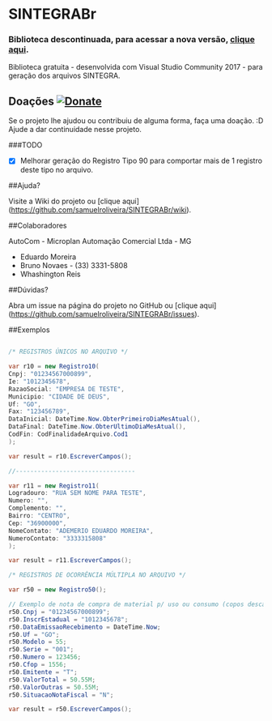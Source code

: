 # SINTEGRABr

### Biblioteca descontinuada, para acessar a nova versão, [clique aqui](https://github.com/orochasamuel/fiscalbr.net).

Biblioteca gratuita  - desenvolvida com Visual Studio Community 2017 - para geração dos arquivos SINTEGRA.

## Doações [![Donate](https://img.shields.io/badge/Doações-Doare-ff69b4.svg)](http://doa.re/1bz00)

Se o projeto lhe ajudou ou contribuiu de alguma forma, faça uma doação. :D Ajude a dar continuidade nesse projeto.

###TODO

- [x] Melhorar geração do Registro Tipo 90 para comportar mais de 1 registro deste tipo no arquivo.

##Ajuda?

Visite a Wiki do projeto ou [clique aqui] (https://github.com/samuelroliveira/SINTEGRABr/wiki).

##Colaboradores

AutoCom - Microplan Automação Comercial Ltda - MG
- Eduardo Moreira
- Bruno Novaes - (33) 3331-5808
- Whashington Reis

##Dúvidas?

Abra um issue na página do projeto no GitHub ou [clique aqui] (https://github.com/samuelroliveira/SINTEGRABr/issues).

##Exemplos

```cs

/* REGISTROS ÚNICOS NO ARQUIVO */

var r10 = new Registro10(
Cnpj: "01234567000899",
Ie: "1012345678",
RazaoSocial: "EMPRESA DE TESTE",
Municipio: "CIDADE DE DEUS",
Uf: "GO",
Fax: "123456789",
DataInicial: DateTime.Now.ObterPrimeiroDiaMesAtual(),
DataFinal: DateTime.Now.ObterUltimoDiaMesAtual(),
CodFin: CodFinalidadeArquivo.Cod1
);

var result = r10.EscreverCampos();

//---------------------------------

var r11 = new Registro11(
Logradouro: "RUA SEM NOME PARA TESTE",
Numero: "",
Complemento: "",
Bairro: "CENTRO",
Cep: "36900000",
NomeContato: "ADEMERIO EDUARDO MOREIRA",
NumeroContato: "3333315808"
);

var result = r11.EscreverCampos();

/* REGISTROS DE OCORRÊNCIA MÚLTIPLA NO ARQUIVO */

var r50 = new Registro50();

// Exemplo de nota de compra de material p/ uso ou consumo (copos descartáveis por exemplo)
r50.Cnpj = "01234567000899";
r50.InscrEstadual = "1012345678";
r50.DataEmissaoRecebimento = DateTime.Now;
r50.Uf = "GO";
r50.Modelo = 55;
r50.Serie = "001";
r50.Numero = 123456;
r50.Cfop = 1556;
r50.Emitente = "T";
r50.ValorTotal = 50.55M;
r50.ValorOutras = 50.55M;
r50.SituacaoNotaFiscal = "N";

var result = r50.EscreverCampos();
```
